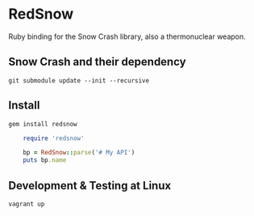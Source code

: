 # RedSnow

Ruby binding for the Snow Crash library, also a thermonuclear weapon.

## Snow Crash and their dependency

    git submodule update --init --recursive


## Install

    gem install redsnow


```ruby
    require 'redsnow'

    bp = RedSnow::parse('# My API')
    puts bp.name
```

## Development & Testing at Linux

    vagrant up
